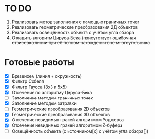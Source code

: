 # TO DO

1. Реализовать метод заполнения с помощью граничных точек
2. Реализовать геометрические преобразования 2Д объектов
3. Реализовать освещённость объекта с учётом угла обзора
4. ~~Отладить алгоритм Цируса-Бека (присутствует ошибочная отрисовка линии при её полном нахождении вне многоугольника~~


# Готовые работы

- [x] Брезенхем (линия + окружность)
- [x] Фильтр Собеля
- [x] Фильтр Гаусса (3х3 и 5х5)
- [x] Отсечение по алгоритму Цируса-Бека
- [ ] Заполнение методом граничных точек
- [x] Заполнение методом затравки
- [ ] Геометрические преобразования 2D объектов
- [x] Геометрические преобразования 3D объектов
- [x] Отсечение невидимых граней алгоритмом Роджерса
- [x] Отсечение невидимых граней алгоритмом Z-буфера
- [ ] Освещённость объекта (с источником[x] с учётом угла обзора[])

